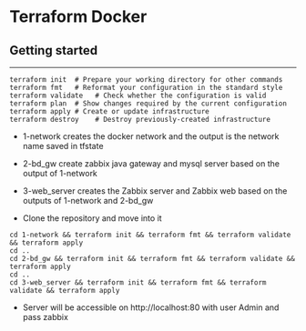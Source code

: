 # Terraform Docker

## Getting started
---
```
terraform init  # Prepare your working directory for other commands
terraform fmt   # Reformat your configuration in the standard style
terraform validate   # Check whether the configuration is valid
terraform plan  # Show changes required by the current configuration
terraform apply # Create or update infrastructure
terraform destroy    # Destroy previously-created infrastructure
```
- 1-network creates the docker network and the output is the network name saved in tfstate
- 2-bd_gw create zabbix java gateway and mysql server based on the output of 1-network
- 3-web_server creates the Zabbix server and Zabbix web based on the outputs of 1-network and 2-bd_gw

- Clone the repository and move into it
```
cd 1-network && terraform init && terraform fmt && terraform validate && terraform apply
cd ..
cd 2-bd_gw && terraform init && terraform fmt && terraform validate && terraform apply
cd ..
cd 3-web_server && terraform init && terraform fmt && terraform validate && terraform apply
```
- Server will be accessible on http://localhost:80 with user Admin and pass zabbix